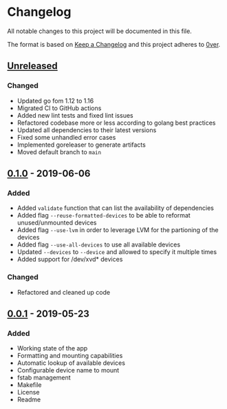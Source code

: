 # Changelog

All notable changes to this project will be documented in this file.

The format is based on [Keep a Changelog](http://keepachangelog.com/en/1.0.0/)
and this project adheres to [0ver](https://0ver.org).

## [Unreleased]

### Changed

- Updated go fom 1.12 to 1.16
- Migrated CI to GitHub actions
- Added new lint tests and fixed lint issues
- Refactored codebase more or less according to golang best practices
- Updated all dependencies to their latest versions
- Fixed some unhandled error cases
- Implemented goreleaser to generate artifacts
- Moved default branch to `main`

## [0.1.0] - 2019-06-06

### Added

- Added `validate` function that can list the availability of dependencies
- Added flag `--reuse-formatted-devices` to be able to reformat unused/unmounted devices
- Added flag `--use-lvm` in order to leverage LVM for the partioning of the devices
- Added flag `--use-all-devices` to use all available devices
- Updated `--devices` to `--device` and allowed to specify it multiple times
- Added support for /dev/xvd* devices

### Changed

- Refactored and cleaned up code

## [0.0.1] - 2019-05-23

### Added

- Working state of the app
- Formatting and mounting capabilities
- Automatic lookup of available devices
- Configurable device name to mount
- fstab management
- Makefile
- License
- Readme

[Unreleased]: https://github.com/mvisonneau/automount/compare/0.1.0...HEAD
[0.1.0]: https://github.com/mvisonneau/automount/tree/0.1.0
[0.0.1]: https://github.com/mvisonneau/automount/tree/0.0.1
